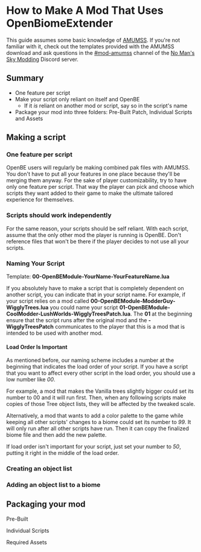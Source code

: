 # How to Make A Mod That Uses OpenBiomeExtender

This guide assumes some basic knowledge of [AMUMSS](https://www.nexusmods.com/nomanssky/mods/957). If you're not familiar with it, check out the templates provided with the AMUMSS download and ask questions in the [#mod-amumss](https://discord.gg/Zrq8K2v) channel of the [No Man's Sky Modding](https://discord.gg/Zrq8K2v) Discord server.

## Summary

* One feature per script
* Make your script only reliant on itself and OpenBE
  * If it *is* reliant on another mod or script, say so in the script's name
* Package your mod into three folders: Pre-Built Patch, Individual Scripts and Assets

## Making a script

### One feature per script

OpenBE users will regularly be making combined pak files with AMUMSS. You don't have to put all your features in one place because they'll be merging them anyway. For the sake of player customizability, try to have only one feature per script. That way the player can pick and choose which scripts they want added to their game to make the ultimate tailored experience for themselves.

### Scripts should work independently

For the same reason, your scripts should be self reliant. With each script, assume that the only other mod the player is running is OpenBE. Don't reference files that won't be there if the player decides to not use all your scripts.

### Naming Your Script

Template: **00-OpenBEModule-YourName-YourFeatureName.lua**

If you absolutely have to make a script that is completely dependent on another script, you can indicate that in your script name. For example, if your script relies on a mod called **00-OpenBEModule-ModderGuy-WigglyTrees.lua** you could name your script **01-OpenBEModule-CoolModder-LushWorlds-WigglyTreesPatch.lua**. The **01** at the beginning ensure that the script runs after the original mod and the **-WigglyTreesPatch** communicates to the player that this is a mod that is intended to be used with another mod.

#### Load Order Is Important

As mentioned before, our naming scheme includes a number at the beginning that indicates the load order of your script. If you have a script that you want to affect every other script in the load order, you should use a low number like *00*.

For example, a mod that makes the Vanilla trees slightly bigger could set its number to 00 and it will run first. Then, when any following scripts make copies of those Tree object lists, they will be affected by the tweaked scale.

Alternatively, a mod that wants to add a color palette to the game while keeping all other scripts' changes to a biome could set its number to *99*. It will only run after all other scripts have run. Then it can copy the finalized biome file and then add the new palette.

If load order isn't important for your script, just set your number to *50*, putting it right in the middle of the load order.

### Creating an object list


### Adding an object list to a biome

## Packaging your mod

Pre-Built

Individual Scripts

Required Assets
